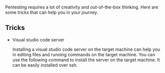 Pentesting requires a lot of creativity and out-of-the-box thinking. Here are some tricks that can help you in your journey.

## Tricks

* Visual studio code server

    Installing a visual studio code server on the target machine can help you in editing files and running commands on the target machine. You can use the following command to install the server on the target machine. It can be easily installed over ssh.

    

    